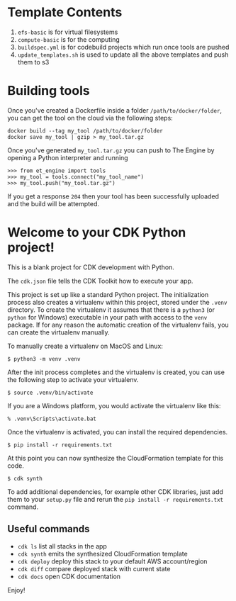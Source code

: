 # Template Contents

1. `efs-basic` is for virtual filesystems
2. `compute-basic` is for the computing
3. `buildspec.yml` is for codebuild projects which run once tools are pushed
4. `update_templates.sh` is used to update all the above templates and push them to s3


# Building tools

Once you've created a Dockerfile inside a folder `/path/to/docker/folder`, you can get the tool on the cloud via the following steps:
```
docker build --tag my_tool /path/to/docker/folder
docker save my_tool | gzip > my_tool.tar.gz
```
Once you've generated `my_tool.tar.gz` you can push to The Engine by opening a Python interpreter and running

```
>>> from et_engine import tools
>>> my_tool = tools.connect("my_tool_name")
>>> my_tool.push("my_tool.tar.gz")
```

If you get a response `204` then your tool has been successfully uploaded and the build will be attempted.

# Welcome to your CDK Python project!

This is a blank project for CDK development with Python.

The `cdk.json` file tells the CDK Toolkit how to execute your app.

This project is set up like a standard Python project.  The initialization
process also creates a virtualenv within this project, stored under the `.venv`
directory.  To create the virtualenv it assumes that there is a `python3`
(or `python` for Windows) executable in your path with access to the `venv`
package. If for any reason the automatic creation of the virtualenv fails,
you can create the virtualenv manually.

To manually create a virtualenv on MacOS and Linux:

```
$ python3 -m venv .venv
```

After the init process completes and the virtualenv is created, you can use the following
step to activate your virtualenv.

```
$ source .venv/bin/activate
```

If you are a Windows platform, you would activate the virtualenv like this:

```
% .venv\Scripts\activate.bat
```

Once the virtualenv is activated, you can install the required dependencies.

```
$ pip install -r requirements.txt
```

At this point you can now synthesize the CloudFormation template for this code.

```
$ cdk synth
```

To add additional dependencies, for example other CDK libraries, just add
them to your `setup.py` file and rerun the `pip install -r requirements.txt`
command.

## Useful commands

 * `cdk ls`          list all stacks in the app
 * `cdk synth`       emits the synthesized CloudFormation template
 * `cdk deploy`      deploy this stack to your default AWS account/region
 * `cdk diff`        compare deployed stack with current state
 * `cdk docs`        open CDK documentation

Enjoy!
